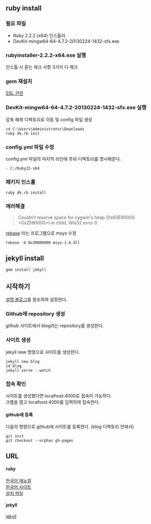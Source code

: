 ## ruby install

### 필요 파일

* Ruby 2.2.2 (x64) 인스톨러  
* DevKit-mingw64-64-4.7.2-20130224-1432-sfx.exe

### rubyinstaller-2.2.2-x64.exe 실행

인스톨 시 묻는 체크 사항 3가지 다 체크

### gem 재설치

[SSL 관련](https://gist.github.com/luislavena/f064211759ee0f806c88)

### DevKit-mingw64-64-4.7.2-20130224-1432-sfx.exe 실행

압축 해제 디렉토리로 이동 및 config 파일 생성

	cd C:\Users\Administrator\Downloads
	ruby dk.rb init

### config.yml 파일 수정

config.yml 파일의 마지막 라인에 루비 디렉토리를 명시해준다.

	- C:/Ruby22-x64


### 패키지 인스톨

	ruby dk.rb install


### 에러해결

> Couldn't reserve space for cygwin's heap (0x60E90000 <0x2590000>) in child, Win32 error 0  

[rebase](http://azza.tistory.com/152) 라는 프로그램으로 msys 수정

	rebase -b 0x30000000 msys-1.0.dll


## jekyll install

	gem install jekyll

## 시작하기

[설명 블로그](https://nolboo.github.io/blog/2013/10/15/free-blog-with-github-jekyll/)를 참조하여 설정한다.

### Github에 repository 생성

github 사이트에서 blog라는 repository를 생성한다.

### 사이트 생성

jekyll new 명령으로 사이트를 생성한다.

	jekyll new blog
	cd blog
	jekyll serve --watch

### 접속 확인

사이트를 생성했다면 localhost:4000로 접속이 가능하다.  
크롬을 열고 localhost:4000를 입력하여 접속한다.

#### github에 등록

다음의 명령으로 github에 사이트를 등록한다. (blog 디렉토리 안에서)

	git init
	git checkout --orphan gh-pages

## URL

#### ruby
[한국어 매뉴얼](http://ruby-korea.github.io/)  
[한국어 사이트](https://www.ruby-lang.org/ko/)  
[설치 파일](http://rubyinstaller.org/downloads/)  

#### jekyll
[jekyll](http://jekyllrb.com/)